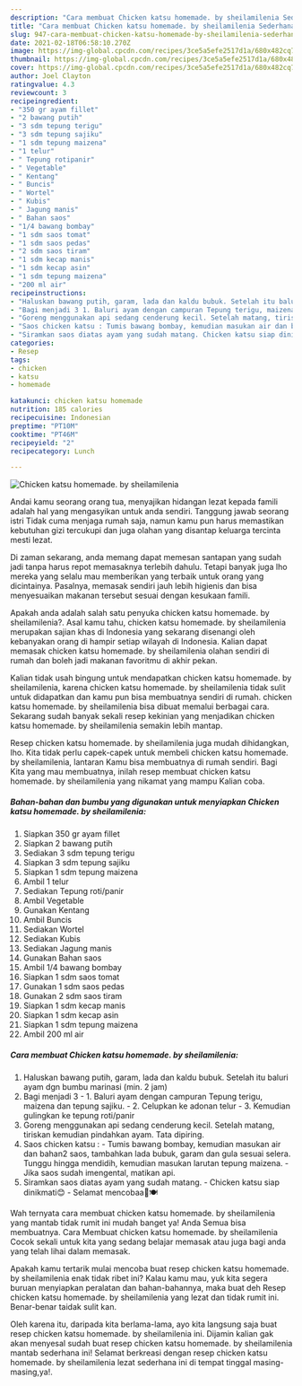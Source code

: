 ```yaml
---
description: "Cara membuat Chicken katsu homemade. by sheilamilenia Sederhana Untuk Jualan"
title: "Cara membuat Chicken katsu homemade. by sheilamilenia Sederhana Untuk Jualan"
slug: 947-cara-membuat-chicken-katsu-homemade-by-sheilamilenia-sederhana-untuk-jualan
date: 2021-02-18T06:58:10.270Z
image: https://img-global.cpcdn.com/recipes/3ce5a5efe2517d1a/680x482cq70/chicken-katsu-homemade-by-sheilamilenia-foto-resep-utama.jpg
thumbnail: https://img-global.cpcdn.com/recipes/3ce5a5efe2517d1a/680x482cq70/chicken-katsu-homemade-by-sheilamilenia-foto-resep-utama.jpg
cover: https://img-global.cpcdn.com/recipes/3ce5a5efe2517d1a/680x482cq70/chicken-katsu-homemade-by-sheilamilenia-foto-resep-utama.jpg
author: Joel Clayton
ratingvalue: 4.3
reviewcount: 3
recipeingredient:
- "350 gr ayam fillet"
- "2 bawang putih"
- "3 sdm tepung terigu"
- "3 sdm tepung sajiku"
- "1 sdm tepung maizena"
- "1 telur"
- " Tepung rotipanir"
- " Vegetable"
- " Kentang"
- " Buncis"
- " Wortel"
- " Kubis"
- " Jagung manis"
- " Bahan saos"
- "1/4 bawang bombay"
- "1 sdm saos tomat"
- "1 sdm saos pedas"
- "2 sdm saos tiram"
- "1 sdm kecap manis"
- "1 sdm kecap asin"
- "1 sdm tepung maizena"
- "200 ml air"
recipeinstructions:
- "Haluskan bawang putih, garam, lada dan kaldu bubuk. Setelah itu baluri ayam dgn bumbu marinasi (min. 2 jam)"
- "Bagi menjadi 3 1. Baluri ayam dengan campuran Tepung terigu, maizena dan tepung sajiku. 2. Celupkan ke adonan telur 3. Kemudian gulingkan ke tepung roti/panir"
- "Goreng menggunakan api sedang cenderung kecil. Setelah matang, tiriskan kemudian pindahkan ayam. Tata dipiring."
- "Saos chicken katsu : Tumis bawang bombay, kemudian masukan air dan bahan2 saos, tambahkan lada bubuk, garam dan gula sesuai selera. Tunggu hingga mendidih, kemudian masukan larutan tepung maizena. Jika saos sudah imengental, matikan api."
- "Siramkan saos diatas ayam yang sudah matang. Chicken katsu siap dinikmati😊 Selamat mencobaa🤗🍽"
categories:
- Resep
tags:
- chicken
- katsu
- homemade

katakunci: chicken katsu homemade 
nutrition: 185 calories
recipecuisine: Indonesian
preptime: "PT10M"
cooktime: "PT46M"
recipeyield: "2"
recipecategory: Lunch

---
```



![Chicken katsu homemade. by sheilamilenia](https://img-global.cpcdn.com/recipes/3ce5a5efe2517d1a/680x482cq70/chicken-katsu-homemade-by-sheilamilenia-foto-resep-utama.jpg)

Andai kamu seorang orang tua, menyajikan hidangan lezat kepada famili adalah hal yang mengasyikan untuk anda sendiri. Tanggung jawab seorang istri Tidak cuma menjaga rumah saja, namun kamu pun harus memastikan kebutuhan gizi tercukupi dan juga olahan yang disantap keluarga tercinta mesti lezat.

Di zaman  sekarang, anda memang dapat memesan santapan yang sudah jadi tanpa harus repot memasaknya terlebih dahulu. Tetapi banyak juga lho mereka yang selalu mau memberikan yang terbaik untuk orang yang dicintainya. Pasalnya, memasak sendiri jauh lebih higienis dan bisa menyesuaikan makanan tersebut sesuai dengan kesukaan famili. 



Apakah anda adalah salah satu penyuka chicken katsu homemade. by sheilamilenia?. Asal kamu tahu, chicken katsu homemade. by sheilamilenia merupakan sajian khas di Indonesia yang sekarang disenangi oleh kebanyakan orang di hampir setiap wilayah di Indonesia. Kalian dapat memasak chicken katsu homemade. by sheilamilenia olahan sendiri di rumah dan boleh jadi makanan favoritmu di akhir pekan.

Kalian tidak usah bingung untuk mendapatkan chicken katsu homemade. by sheilamilenia, karena chicken katsu homemade. by sheilamilenia tidak sulit untuk didapatkan dan kamu pun bisa membuatnya sendiri di rumah. chicken katsu homemade. by sheilamilenia bisa dibuat memalui berbagai cara. Sekarang sudah banyak sekali resep kekinian yang menjadikan chicken katsu homemade. by sheilamilenia semakin lebih mantap.

Resep chicken katsu homemade. by sheilamilenia juga mudah dihidangkan, lho. Kita tidak perlu capek-capek untuk membeli chicken katsu homemade. by sheilamilenia, lantaran Kamu bisa membuatnya di rumah sendiri. Bagi Kita yang mau membuatnya, inilah resep membuat chicken katsu homemade. by sheilamilenia yang nikamat yang mampu Kalian coba.

<!--inarticleads1-->

##### Bahan-bahan dan bumbu yang digunakan untuk menyiapkan Chicken katsu homemade. by sheilamilenia:

1. Siapkan 350 gr ayam fillet
1. Siapkan 2 bawang putih
1. Sediakan 3 sdm tepung terigu
1. Siapkan 3 sdm tepung sajiku
1. Siapkan 1 sdm tepung maizena
1. Ambil 1 telur
1. Sediakan  Tepung roti/panir
1. Ambil  Vegetable
1. Gunakan  Kentang
1. Ambil  Buncis
1. Sediakan  Wortel
1. Sediakan  Kubis
1. Sediakan  Jagung manis
1. Gunakan  Bahan saos
1. Ambil 1/4 bawang bombay
1. Siapkan 1 sdm saos tomat
1. Gunakan 1 sdm saos pedas
1. Gunakan 2 sdm saos tiram
1. Siapkan 1 sdm kecap manis
1. Siapkan 1 sdm kecap asin
1. Siapkan 1 sdm tepung maizena
1. Ambil 200 ml air




<!--inarticleads2-->

##### Cara membuat Chicken katsu homemade. by sheilamilenia:

1. Haluskan bawang putih, garam, lada dan kaldu bubuk. Setelah itu baluri ayam dgn bumbu marinasi (min. 2 jam)
1. Bagi menjadi 3 - 1. Baluri ayam dengan campuran Tepung terigu, maizena dan tepung sajiku. - 2. Celupkan ke adonan telur - 3. Kemudian gulingkan ke tepung roti/panir
1. Goreng menggunakan api sedang cenderung kecil. Setelah matang, tiriskan kemudian pindahkan ayam. Tata dipiring.
1. Saos chicken katsu : - Tumis bawang bombay, kemudian masukan air dan bahan2 saos, tambahkan lada bubuk, garam dan gula sesuai selera. Tunggu hingga mendidih, kemudian masukan larutan tepung maizena. - Jika saos sudah imengental, matikan api.
1. Siramkan saos diatas ayam yang sudah matang. - Chicken katsu siap dinikmati😊 - Selamat mencobaa🤗🍽




Wah ternyata cara membuat chicken katsu homemade. by sheilamilenia yang mantab tidak rumit ini mudah banget ya! Anda Semua bisa membuatnya. Cara Membuat chicken katsu homemade. by sheilamilenia Cocok sekali untuk kita yang sedang belajar memasak atau juga bagi anda yang telah lihai dalam memasak.

Apakah kamu tertarik mulai mencoba buat resep chicken katsu homemade. by sheilamilenia enak tidak ribet ini? Kalau kamu mau, yuk kita segera buruan menyiapkan peralatan dan bahan-bahannya, maka buat deh Resep chicken katsu homemade. by sheilamilenia yang lezat dan tidak rumit ini. Benar-benar taidak sulit kan. 

Oleh karena itu, daripada kita berlama-lama, ayo kita langsung saja buat resep chicken katsu homemade. by sheilamilenia ini. Dijamin kalian gak akan menyesal sudah buat resep chicken katsu homemade. by sheilamilenia mantab sederhana ini! Selamat berkreasi dengan resep chicken katsu homemade. by sheilamilenia lezat sederhana ini di tempat tinggal masing-masing,ya!.

